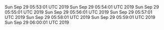Sun Sep 29 05:53:01 UTC 2019
Sun Sep 29 05:54:01 UTC 2019
Sun Sep 29 05:55:01 UTC 2019
Sun Sep 29 05:56:01 UTC 2019
Sun Sep 29 05:57:01 UTC 2019
Sun Sep 29 05:58:01 UTC 2019
Sun Sep 29 05:59:01 UTC 2019
Sun Sep 29 06:00:01 UTC 2019
